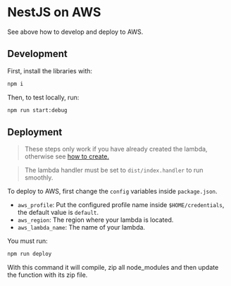 # NestJS on AWS

See above how to develop and deploy to AWS.

## Development

First, install the libraries with:

```bash
npm i
```

Then, to test locally, run:

```bash
npm run start:debug
```

## Deployment

> These steps only work if you have already created the lambda, otherwise see [how to create.](https://docs.aws.amazon.com/lambda/latest/dg/getting-started.html)

> The lambda handler must be set to `dist/index.handler` to run smoothly.

To deploy to AWS, first change the `config` variables inside `package.json`.

- `aws_profile`: Put the configured profile name inside `$HOME/credentials`, the default value is `default`.
- `aws_region`: The region where your lambda is located.
- `aws_lambda_name`: The name of your lambda.

You must run:

```bash
npm run deploy
```

With this command it will compile, zip all node_modules and then update the function with its zip file.
